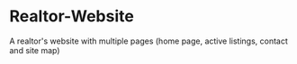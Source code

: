 # Realtor-Website
 A realtor's website with multiple pages (home page, active listings, contact and site map)
